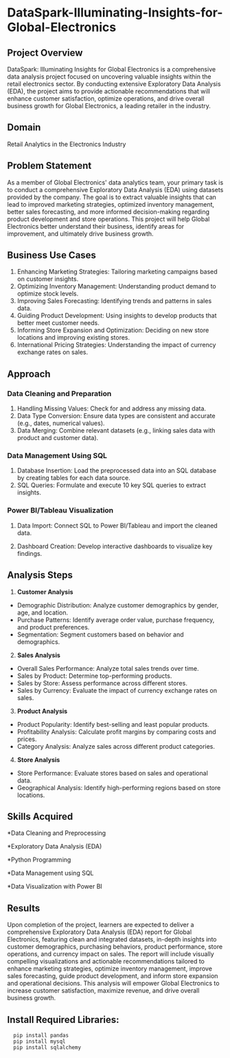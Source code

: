 # **DataSpark-Illuminating-Insights-for-Global-Electronics**

## **Project Overview**

DataSpark: Illuminating Insights for Global Electronics is a comprehensive data analysis project focused on uncovering valuable insights within the retail electronics sector. By conducting extensive Exploratory Data Analysis (EDA), the project aims to provide actionable recommendations that will enhance customer satisfaction, optimize operations, and drive overall business growth for Global Electronics, a leading retailer in the industry.


## **Domain**

Retail Analytics in the Electronics Industry

## **Problem Statement**

As a member of Global Electronics' data analytics team, your primary task is to conduct a comprehensive Exploratory Data Analysis (EDA) using datasets provided by the company. The goal is to extract valuable insights that can lead to improved marketing strategies, optimized inventory management, better sales forecasting, and more informed decision-making regarding product development and store operations. This project will help Global Electronics better understand their business, identify areas for improvement, and ultimately drive business growth.

## **Business Use Cases**
1. Enhancing Marketing Strategies: Tailoring marketing campaigns based on customer insights.
2. Optimizing Inventory Management: Understanding product demand to optimize stock levels.
3. Improving Sales Forecasting: Identifying trends and patterns in sales data.
4. Guiding Product Development: Using insights to develop products that better meet customer needs.
5. Informing Store Expansion and Optimization: Deciding on new store locations and improving existing stores.
6. International Pricing Strategies: Understanding the impact of currency exchange rates on sales.

## **Approach**
### **Data Cleaning and Preparation**
1. Handling Missing Values: Check for and address any missing data.
2. Data Type Conversion: Ensure data types are consistent and accurate (e.g., dates, numerical values).
3. Data Merging: Combine relevant datasets (e.g., linking sales data with product and customer data).
 
### **Data Management Using SQL**

1. Database Insertion: Load the preprocessed data into an SQL database by creating tables for each data source.
2. SQL Queries: Formulate and execute 10 key SQL queries to extract insights.

### **Power BI/Tableau Visualization**

1. Data Import: Connect SQL to Power BI/Tableau and import the cleaned data.

2. Dashboard Creation: Develop interactive dashboards to visualize key findings.

## **Analysis Steps**
1. **Customer Analysis**
- Demographic Distribution: Analyze customer demographics by gender, age, and location.
- Purchase Patterns: Identify average order value, purchase frequency, and product preferences.
- Segmentation: Segment customers based on behavior and demographics.
2. **Sales Analysis**
- Overall Sales Performance: Analyze total sales trends over time.
- Sales by Product: Determine top-performing products.
- Sales by Store: Assess performance across different stores.
- Sales by Currency: Evaluate the impact of currency exchange rates on sales.
3. **Product Analysis**
- Product Popularity: Identify best-selling and least popular products.
- Profitability Analysis: Calculate profit margins by comparing costs and prices.
- Category Analysis: Analyze sales across different product categories.
4. **Store Analysis**
- Store Performance: Evaluate stores based on sales and operational data.
- Geographical Analysis: Identify high-performing regions based on store locations.


## **Skills Acquired**

*Data Cleaning and Preprocessing

*Exploratory Data Analysis (EDA)

*Python Programming

*Data Management using SQL

*Data Visualization with Power BI

## **Results**

Upon completion of the project, learners are expected to deliver a comprehensive Exploratory Data Analysis (EDA) report for Global Electronics, featuring clean and integrated datasets, in-depth insights into customer demographics, purchasing behaviors, product performance, store operations, and currency impact on sales. The report will include visually compelling visualizations and actionable recommendations tailored to enhance marketing strategies, optimize inventory management, improve sales forecasting, guide product development, and inform store expansion and operational decisions. This analysis will empower Global Electronics to increase customer satisfaction, maximize revenue, and drive overall business growth.


## **Install Required Libraries:**

      pip install pandas
      pip install mysql
      pip install sqlalchemy 
      
      
